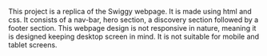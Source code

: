 This project is a replica of the Swiggy webpage.
It is made using html and css.
It consists of a nav-bar, hero section, a discovery section followed by a footer section.
This webpage design is not responsive in nature, meaning it is designed keeping desktop screen in mind. 
It is not suitable for mobile and tablet screens.
